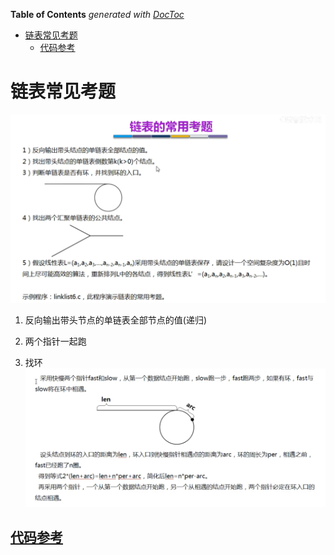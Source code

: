 <!-- START doctoc generated TOC please keep comment here to allow auto update -->
<!-- DON'T EDIT THIS SECTION, INSTEAD RE-RUN doctoc TO UPDATE -->
**Table of Contents**  *generated with [DocToc](https://github.com/thlorenz/doctoc)*

- [链表常见考题](#%E9%93%BE%E8%A1%A8%E5%B8%B8%E8%A7%81%E8%80%83%E9%A2%98)
  - [代码参考](#%E4%BB%A3%E7%A0%81%E5%8F%82%E8%80%83)

<!-- END doctoc generated TOC please keep comment here to allow auto update -->

# 链表常见考题

![](.link_list_exam_images/exam.png)

1. 反向输出带头节点的单链表全部节点的值(递归)

2. 两个指针一起跑

3. 找环
   ![](.link_list_exam_images/cycle_info.png)

## [代码参考](03_dataStructure/02_link_list/linklist6.c)
